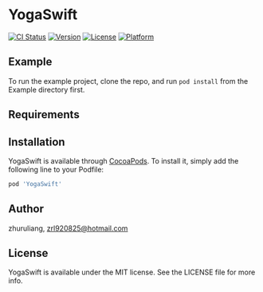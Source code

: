 # YogaSwift

[![CI Status](https://img.shields.io/travis/zhuruliang/YogaSwift.svg?style=flat)](https://travis-ci.org/zhuruliang/YogaSwift)
[![Version](https://img.shields.io/cocoapods/v/YogaSwift.svg?style=flat)](https://cocoapods.org/pods/YogaSwift)
[![License](https://img.shields.io/cocoapods/l/YogaSwift.svg?style=flat)](https://cocoapods.org/pods/YogaSwift)
[![Platform](https://img.shields.io/cocoapods/p/YogaSwift.svg?style=flat)](https://cocoapods.org/pods/YogaSwift)

## Example

To run the example project, clone the repo, and run `pod install` from the Example directory first.

## Requirements

## Installation

YogaSwift is available through [CocoaPods](https://cocoapods.org). To install
it, simply add the following line to your Podfile:

```ruby
pod 'YogaSwift'
```

## Author

zhuruliang, zrl920825@hotmail.com

## License

YogaSwift is available under the MIT license. See the LICENSE file for more info.
